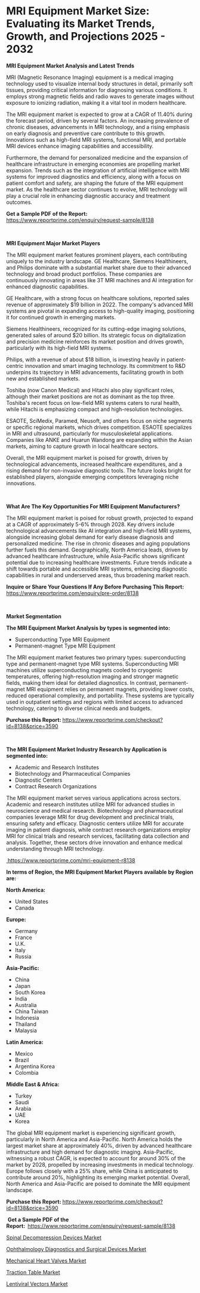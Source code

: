 <p><h1>MRI Equipment Market Size: Evaluating its Market Trends, Growth, and Projections 2025 - 2032</h1></p><p><strong>MRI Equipment Market Analysis and Latest Trends</strong></p>
<p><p>MRI (Magnetic Resonance Imaging) equipment is a medical imaging technology used to visualize internal body structures in detail, primarily soft tissues, providing critical information for diagnosing various conditions. It employs strong magnetic fields and radio waves to generate images without exposure to ionizing radiation, making it a vital tool in modern healthcare.</p><p>The MRI equipment market is expected to grow at a CAGR of 11.40% during the forecast period, driven by several factors. An increasing prevalence of chronic diseases, advancements in MRI technology, and a rising emphasis on early diagnosis and preventive care contribute to this growth. Innovations such as high-field MRI systems, functional MRI, and portable MRI devices enhance imaging capabilities and accessibility.</p><p>Furthermore, the demand for personalized medicine and the expansion of healthcare infrastructure in emerging economies are propelling market expansion. Trends such as the integration of artificial intelligence with MRI systems for improved diagnostics and efficiency, along with a focus on patient comfort and safety, are shaping the future of the MRI equipment market. As the healthcare sector continues to evolve, MRI technology will play a crucial role in enhancing diagnostic accuracy and treatment outcomes.</p></p>
<p><strong>Get a Sample PDF of the Report:&nbsp;</strong> <a href="https://www.reportprime.com/enquiry/request-sample/8138?utm_campaign=36&utm_medium=2&utm_source=Github&utm_content=ia&utm_term=19032025&utm_id=mri-equipment">https://www.reportprime.com/enquiry/request-sample/8138</a></p>
<p>&nbsp;</p>
<p><strong>MRI Equipment Major Market Players</strong></p>
<p><p>The MRI equipment market features prominent players, each contributing uniquely to the industry landscape. GE Healthcare, Siemens Healthineers, and Philips dominate with a substantial market share due to their advanced technology and broad product portfolios. These companies are continuously innovating in areas like 3T MRI machines and AI integration for enhanced diagnostic capabilities.</p><p>GE Healthcare, with a strong focus on healthcare solutions, reported sales revenue of approximately $19 billion in 2022. The company's advanced MRI systems are pivotal in expanding access to high-quality imaging, positioning it for continued growth in emerging markets.</p><p>Siemens Healthineers, recognized for its cutting-edge imaging solutions, generated sales of around $20 billion. Its strategic focus on digitalization and precision medicine reinforces its market position and drives growth, particularly with its high-field MRI systems.</p><p>Philips, with a revenue of about $18 billion, is investing heavily in patient-centric innovation and smart imaging technology. Its commitment to R&D underpins its trajectory in MRI advancements, facilitating growth in both new and established markets.</p><p>Toshiba (now Canon Medical) and Hitachi also play significant roles, although their market positions are not as dominant as the top three. Toshiba's recent focus on low-field MRI systems caters to rural health, while Hitachi is emphasizing compact and high-resolution technologies.</p><p>ESAOTE, SciMedix, Paramed, Neusoft, and others focus on niche segments or specific regional markets, which drives competition. ESAOTE specializes in MRI and ultrasound, particularly for musculoskeletal applications. Companies like ANKE and Huarun Wandong are expanding within the Asian markets, aiming to capture growth in local healthcare sectors.</p><p>Overall, the MRI equipment market is poised for growth, driven by technological advancements, increased healthcare expenditures, and a rising demand for non-invasive diagnostic tools. The future looks bright for established players, alongside emerging competitors leveraging niche innovations.</p></p>
<p>&nbsp;</p>
<p><strong>What Are The Key Opportunities For MRI Equipment Manufacturers?</strong></p>
<p><p>The MRI equipment market is poised for robust growth, projected to expand at a CAGR of approximately 5-6% through 2028. Key drivers include technological advancements like AI integration and high-field MRI systems, alongside increasing global demand for early disease diagnosis and personalized medicine. The rise in chronic diseases and aging populations further fuels this demand. Geographically, North America leads, driven by advanced healthcare infrastructure, while Asia-Pacific shows significant potential due to increasing healthcare investments. Future trends indicate a shift towards portable and accessible MRI systems, enhancing diagnostic capabilities in rural and underserved areas, thus broadening market reach.</p></p>
<p><strong>Inquire or Share Your Questions If Any Before Purchasing This Report:</strong> <a href="https://www.reportprime.com/enquiry/pre-order/8138?utm_campaign=36&utm_medium=2&utm_source=Github&utm_content=ia&utm_term=19032025&utm_id=mri-equipment">https://www.reportprime.com/enquiry/pre-order/8138</a></p>
<p>&nbsp;</p>
<p><strong>Market Segmentation</strong></p>
<p><strong>The MRI Equipment Market Analysis by types is segmented into:</strong></p>
<p><ul><li>Superconducting Type MRI Equipment</li><li>Permanent-magnet Type MRI Equipment</li></ul></p>
<p><p>The MRI equipment market features two primary types: superconducting type and permanent-magnet type MRI systems. Superconducting MRI machines utilize superconducting magnets cooled to cryogenic temperatures, offering high-resolution imaging and stronger magnetic fields, making them ideal for detailed diagnostics. In contrast, permanent-magnet MRI equipment relies on permanent magnets, providing lower costs, reduced operational complexity, and portability. These systems are typically used in outpatient settings and regions with limited access to advanced technology, catering to diverse clinical needs and budgets.</p></p>
<p><strong>Purchase this Report:&nbsp;</strong><a href="https://www.reportprime.com/checkout?id=8138&price=3590&utm_campaign=36&utm_medium=2&utm_source=Github&utm_content=ia&utm_term=19032025&utm_id=mri-equipment">https://www.reportprime.com/checkout?id=8138&price=3590</a></p>
<p>&nbsp;</p>
<p><strong>The MRI Equipment Market Industry Research by Application is segmented into:</strong></p>
<p><ul><li>Academic and Research Institutes</li><li>Biotechnology and Pharmaceutical Companies</li><li>Diagnostic Centers</li><li>Contract Research Organizations</li></ul></p>
<p><p>The MRI equipment market serves various applications across sectors. Academic and research institutes utilize MRI for advanced studies in neuroscience and medical research. Biotechnology and pharmaceutical companies leverage MRI for drug development and preclinical trials, ensuring safety and efficacy. Diagnostic centers utilize MRI for accurate imaging in patient diagnosis, while contract research organizations employ MRI for clinical trials and research services, facilitating data collection and analysis. Together, these sectors drive innovation and enhance medical understanding through MRI technology.</p></p>
<p><a href="https://www.reportprime.com/mri-equipment-r8138?utm_campaign=36&utm_medium=2&utm_source=Github&utm_content=ia&utm_term=19032025&utm_id=mri-equipment">&nbsp;https://www.reportprime.com/mri-equipment-r8138</a></p>
<p><strong>In terms of Region, the MRI Equipment Market Players available by Region are:</strong></p>
<p>
    <p> <strong> North America: </strong>
        <ul>
            <li>United States</li>
            <li>Canada</li>
        </ul>
        </p> 
    <p> <strong> Europe: </strong>
        <ul>
            <li>Germany</li>
            <li>France</li>
            <li>U.K.</li>
            <li>Italy</li>
            <li>Russia</li>
        </ul>
        </p> 
    <p> <strong> Asia-Pacific: </strong>
        <ul>
            <li>China</li>
            <li>Japan</li>
            <li>South Korea</li>
            <li>India</li>
            <li>Australia</li>
            <li>China Taiwan</li>
            <li>Indonesia</li>
            <li>Thailand</li>
            <li>Malaysia</li>
        </ul>
        </p> 
    <p> <strong> Latin America: </strong>
        <ul>
            <li>Mexico</li>
            <li>Brazil</li>
            <li>Argentina Korea</li>
            <li>Colombia</li>
        </ul>
        </p> 
    <p> <strong> Middle East & Africa: </strong>
        <ul>
            <li>Turkey</li>
            <li>Saudi</li>
            <li>Arabia</li>
            <li>UAE</li>
            <li>Korea</li>
        </ul>
    </p>
    </p>
<p><p>The global MRI equipment market is experiencing significant growth, particularly in North America and Asia-Pacific. North America holds the largest market share at approximately 40%, driven by advanced healthcare infrastructure and high demand for diagnostic imaging. Asia-Pacific, witnessing a robust CAGR, is expected to account for around 30% of the market by 2028, propelled by increasing investments in medical technology. Europe follows closely with a 25% share, while China is anticipated to contribute around 20%, highlighting its emerging market potential. Overall, North America and Asia-Pacific are poised to dominate the MRI equipment landscape.</p></p>
<p><strong>Purchase this Report: </strong><a href="https://www.reportprime.com/checkout?id=8138&price=3590&utm_campaign=36&utm_medium=2&utm_source=Github&utm_content=ia&utm_term=19032025&utm_id=mri-equipment">https://www.reportprime.com/checkout?id=8138&price=3590</a></p>
<p>&nbsp;<strong>Get a Sample PDF of the Report:&nbsp;&nbsp;</strong><a href="https://www.reportprime.com/enquiry/request-sample/8138?utm_campaign=36&utm_medium=2&utm_source=Github&utm_content=ia&utm_term=19032025&utm_id=mri-equipment">https://www.reportprime.com/enquiry/request-sample/8138</a></p>
<p><strong></strong></p>
<p><p><a href="https://github.com/tanckfelli84/Market-Research-Report-List-1/blob/main/spinal-decompression-devices-market.md?utm_campaign=36&utm_medium=2&utm_source=Github&utm_content=ia&utm_term=19032025&utm_id=mri-equipment">Spinal Decompression Devices Market</a></p><p><a href="https://github.com/mokeleveisel/Market-Research-Report-List-1/blob/main/ophthalmology-diagnostics-and-surgical-devices-market.md?utm_campaign=36&utm_medium=2&utm_source=Github&utm_content=ia&utm_term=19032025&utm_id=mri-equipment">Ophthalmology Diagnostics and Surgical Devices Market</a></p><p><a href="https://github.com/leijavaagexo/Market-Research-Report-List-1/blob/main/mechanical-heart-valves-market.md?utm_campaign=36&utm_medium=2&utm_source=Github&utm_content=ia&utm_term=19032025&utm_id=mri-equipment">Mechanical Heart Valves Market</a></p><p><a href="https://github.com/abidomamen/Market-Research-Report-List-1/blob/main/traction-table-market.md?utm_campaign=36&utm_medium=2&utm_source=Github&utm_content=ia&utm_term=19032025&utm_id=mri-equipment">Traction Table Market</a></p><p><a href="https://github.com/adelanwkadua/Market-Research-Report-List-1/blob/main/lentiviral-vectors-market.md?utm_campaign=36&utm_medium=2&utm_source=Github&utm_content=ia&utm_term=19032025&utm_id=mri-equipment">Lentiviral Vectors Market</a></p></p>